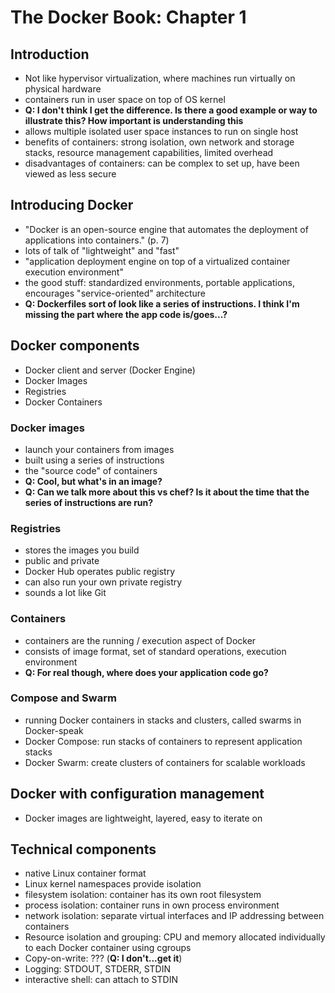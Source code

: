 # The Docker Book: Chapter 1

## Introduction
- Not like hypervisor virtualization, where machines run virtually on physical hardware
- containers run in user space on top of OS kernel
- **Q: I don't think I get the difference. Is there a good example or way to illustrate this? How important is understanding this**
- allows multiple isolated user space instances to run on single host
-  benefits of containers: strong isolation, own network and storage stacks, resource management capabilities, limited overhead
- disadvantages of containers: can be complex to set up, have been viewed as less secure

## Introducing Docker
- "Docker is an open-source engine that automates the deployment of applications into containers." (p. 7)
- lots of talk of "lightweight" and "fast"
- "application deployment engine on top of a virtualized container execution environment"
- the good stuff: standardized environments, portable applications, encourages "service-oriented" architecture 
- **Q: Dockerfiles sort of look like a series of instructions. I think I'm missing the part where the app code is/goes...?**

## Docker components
- Docker client and server (Docker Engine)
- Docker Images
- Registries
- Docker Containers

### Docker images
- launch your containers from images
- built using a series of instructions
- the "source code" of containers
- **Q: Cool, but what's in an image?** 
- **Q: Can we talk more about this vs chef? Is it about the time that the series of instructions are run?**

### Registries
- stores the images you build
- public and private
- Docker Hub operates public registry
- can also run your own private registry
- sounds a lot like Git

### Containers
- containers are the running / execution aspect of Docker
- consists of image format, set of standard operations, execution environment
- **Q: For real though, where does your application code go?**


### Compose and Swarm
- running Docker containers in stacks and clusters, called swarms in Docker-speak
- Docker Compose: run stacks of containers to represent application stacks
- Docker Swarm: create clusters of containers for scalable workloads

## Docker with configuration management
- Docker images are lightweight, layered, easy to iterate on

## Technical components
- native Linux container format
- Linux kernel namespaces provide isolation
- filesystem isolation: container has its own root filesystem
- process isolation: container runs in own process environment
- network isolation: separate virtual interfaces and IP addressing between containers
- Resource isolation and grouping: CPU and memory allocated individually to each Docker container using cgroups
- Copy-on-write: ??? (**Q: I don't...get it**)
- Logging: STDOUT, STDERR, STDIN
- interactive shell: can attach to STDIN
